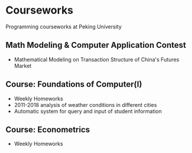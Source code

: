 # Courseworks
Programming courseworks at Peking University

## Math Modeling & Computer Application Contest
- Mathematical Modeling on Transaction Structure of China's Futures Market

## Course: Foundations of Computer(I)
- Weekly Homeworks
- 2011-2018 analysis of weather conditions in different cities
- Automatic system for query and input of student information

## Course: Econometrics
- Weekly Homeworks
